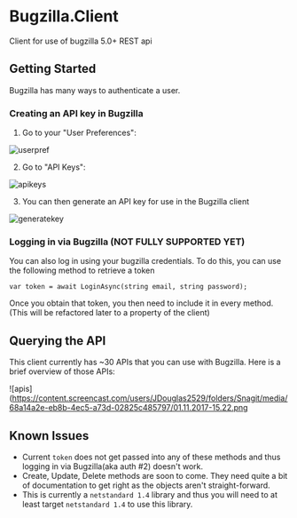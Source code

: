 # Bugzilla.Client
Client for use of bugzilla 5.0+ REST api

## Getting Started

Bugzilla has many ways to authenticate a user.

### Creating an API key in Bugzilla

1. Go to your "User Preferences":

![userpref](https://content.screencast.com/users/JDouglas2529/folders/Snagit/media/14c8436f-f674-4ddf-b53b-a4b29d8dbf93/01.11.2017-15.16.png)

2. Go to "API Keys":

![apikeys](https://content.screencast.com/users/JDouglas2529/folders/Snagit/media/ade648ef-e2bc-4f4a-9405-306605d9edb1/01.11.2017-15.17.png)

3. You can then generate an API key for use in the Bugzilla client

![generatekey](https://content.screencast.com/users/JDouglas2529/folders/Snagit/media/d58dbcb4-ec75-47b6-8506-389e65f3ab90/01.11.2017-15.18.png)

### Logging in via Bugzilla (NOT FULLY SUPPORTED YET)

You can also log in using your bugzilla credentials. To do this, you can use the following method to retrieve a token

`var token = await LoginAsync(string email, string password);`

Once you obtain that token, you then need to include it in every method. (This will be refactored later to a property of the client)

## Querying the API

This client currently has ~30 APIs that you can use with Bugzilla. Here is a brief overview of those APIs:

![apis](https://content.screencast.com/users/JDouglas2529/folders/Snagit/media/68a14a2e-eb8b-4ec5-a73d-02825c485797/01.11.2017-15.22.png

## Known Issues

- Current `token` does not get passed into any of these methods and thus logging in via Bugzilla(aka auth #2) doesn't work.
- Create, Update, Delete methods are soon to come. They need quite a bit of documentation to get right as the objects aren't straight-forward.
- This is currently a `netstandard 1.4` library and thus you will need to at least target `netstandard 1.4` to use this library.

